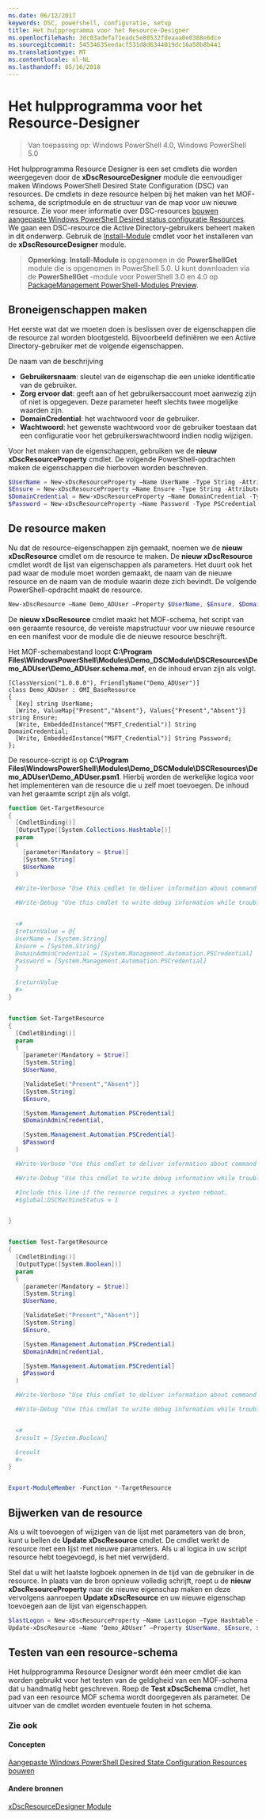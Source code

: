 ```yaml
---
ms.date: 06/12/2017
keywords: DSC, powershell, configuratie, setup
title: Het hulpprogramma voor het Resource-Designer
ms.openlocfilehash: 3dc03adefa71eadc5e80532fdeaaa0e0388e6dce
ms.sourcegitcommit: 54534635eedacf531d8d6344019dc16a50b8b441
ms.translationtype: MT
ms.contentlocale: nl-NL
ms.lasthandoff: 05/16/2018
---
```

# <a name="using-the-resource-designer-tool"></a>Het hulpprogramma voor het Resource-Designer

> Van toepassing op: Windows PowerShell 4.0, Windows PowerShell 5.0

Het hulpprogramma Resource Designer is een set cmdlets die worden weergegeven door de **xDscResourceDesigner** module die eenvoudiger maken Windows PowerShell Desired State Configuration (DSC) van resources. De cmdlets in deze resource helpen bij het maken van het MOF-schema, de scriptmodule en de structuur van de map voor uw nieuwe resource. Zie voor meer informatie over DSC-resources [bouwen aangepaste Windows PowerShell Desired status configuratie Resources](authoringResource.md).
We gaan een DSC-resource die Active Directory-gebruikers beheert maken in dit onderwerp.
Gebruik de [Install-Module](https://technet.microsoft.com/library/dn807162.aspx) cmdlet voor het installeren van de **xDscResourceDesigner** module.

>**Opmerking**: **Install-Module** is opgenomen in de **PowerShellGet** module die is opgenomen in PowerShell 5.0. U kunt downloaden via de **PowerShellGet** -module voor PowerShell 3.0 en 4.0 op [PackageManagement PowerShell-Modules Preview](https://www.microsoft.com/en-us/download/details.aspx?id=49186).

## <a name="creating-resource-properties"></a>Broneigenschappen maken
Het eerste wat dat we moeten doen is beslissen over de eigenschappen die de resource zal worden blootgesteld. Bijvoorbeeld definiëren we een Active Directory-gebruiker met de volgende eigenschappen.

De naam van de beschrijving
* **Gebruikersnaam**: sleutel van de eigenschap die een unieke identificatie van de gebruiker.
* **Zorg ervoor dat**: geeft aan of het gebruikersaccount moet aanwezig zijn of niet is opgegeven. Deze parameter heeft slechts twee mogelijke waarden zijn.
* **DomainCredential**: het wachtwoord voor de gebruiker.
* **Wachtwoord**: het gewenste wachtwoord voor de gebruiker toestaan dat een configuratie voor het gebruikerswachtwoord indien nodig wijzigen.

Voor het maken van de eigenschappen, gebruiken we de **nieuw xDscResourceProperty** cmdlet. De volgende PowerShell-opdrachten maken de eigenschappen die hierboven worden beschreven.

```powershell
$UserName = New-xDscResourceProperty –Name UserName -Type String -Attribute Key
$Ensure = New-xDscResourceProperty –Name Ensure -Type String -Attribute Write –ValidateSet “Present”, “Absent”
$DomainCredential = New-xDscResourceProperty –Name DomainCredential -Type PSCredential -Attribute Write
$Password = New-xDscResourceProperty –Name Password -Type PSCredential -Attribute Write
```

## <a name="create-the-resource"></a>De resource maken

Nu dat de resource-eigenschappen zijn gemaakt, noemen we de **nieuw xDscResource** cmdlet om de resource te maken. De **nieuw xDscResource** cmdlet wordt de lijst van eigenschappen als parameters. Het duurt ook het pad waar de module moet worden gemaakt, de naam van de nieuwe resource en de naam van de module waarin deze zich bevindt. De volgende PowerShell-opdracht maakt de resource.

```powershell
New-xDscResource –Name Demo_ADUser –Property $UserName, $Ensure, $DomainCredential, $Password –Path ‘C:\Program Files\WindowsPowerShell\Modules’ –ModuleName Demo_DSCModule
```

De **nieuw xDscResource** cmdlet maakt het MOF-schema, het script van een geraamte resource, de vereiste mapstructuur voor uw nieuwe resource en een manifest voor de module die de nieuwe resource beschrijft.

Het MOF-schemabestand loopt **C:\Program Files\WindowsPowerShell\Modules\Demo_DSCModule\DSCResources\Demo_ADUser\Demo_ADUser.schema.mof**, en de inhoud ervan zijn als volgt.

```
[ClassVersion("1.0.0.0"), FriendlyName("Demo_ADUser")]
class Demo_ADUser : OMI_BaseResource
{
  [Key] string UserName;
  [Write, ValueMap{"Present","Absent"}, Values{"Present","Absent"}] string Ensure;
  [Write, EmbeddedInstance("MSFT_Credential")] String DomainCredential;
  [Write, EmbeddedInstance("MSFT_Credential")] String Password;
};
```

De resource-script is op **C:\Program Files\WindowsPowerShell\Modules\Demo_DSCModule\DSCResources\Demo_ADUser\Demo_ADUser.psm1**. Hierbij worden de werkelijke logica voor het implementeren van de resource die u zelf moet toevoegen. De inhoud van het geraamte script zijn als volgt.

```powershell
function Get-TargetResource
{
  [CmdletBinding()]
  [OutputType([System.Collections.Hashtable])]
  param
  (
    [parameter(Mandatory = $true)]
    [System.String]
    $UserName
  )

  #Write-Verbose "Use this cmdlet to deliver information about command processing."

  #Write-Debug "Use this cmdlet to write debug information while troubleshooting."


  <#
  $returnValue = @{
  UserName = [System.String]
  Ensure = [System.String]
  DomainAdminCredential = [System.Management.Automation.PSCredential]
  Password = [System.Management.Automation.PSCredential]
  }

  $returnValue
  #>
}


function Set-TargetResource
{
  [CmdletBinding()]
  param
  (
    [parameter(Mandatory = $true)]
    [System.String]
    $UserName,

    [ValidateSet("Present","Absent")]
    [System.String]
    $Ensure,

    [System.Management.Automation.PSCredential]
    $DomainAdminCredential,

    [System.Management.Automation.PSCredential]
    $Password
  )

  #Write-Verbose "Use this cmdlet to deliver information about command processing."

  #Write-Debug "Use this cmdlet to write debug information while troubleshooting."

  #Include this line if the resource requires a system reboot.
  #$global:DSCMachineStatus = 1


}


function Test-TargetResource
{
  [CmdletBinding()]
  [OutputType([System.Boolean])]
  param
  (
    [parameter(Mandatory = $true)]
    [System.String]
    $UserName,

    [ValidateSet("Present","Absent")]
    [System.String]
    $Ensure,

    [System.Management.Automation.PSCredential]
    $DomainAdminCredential,

    [System.Management.Automation.PSCredential]
    $Password
  )

  #Write-Verbose "Use this cmdlet to deliver information about command processing."

  #Write-Debug "Use this cmdlet to write debug information while troubleshooting."


  <#
  $result = [System.Boolean]

  $result
  #>
}


Export-ModuleMember -Function *-TargetResource
```

## <a name="updating-the-resource"></a>Bijwerken van de resource

Als u wilt toevoegen of wijzigen van de lijst met parameters van de bron, kunt u bellen de **Update xDscResource** cmdlet. De cmdlet werkt de resource met een lijst met nieuwe parameters. Als u al logica in uw script resource hebt toegevoegd, is het niet verwijderd.

Stel dat u wilt het laatste logboek opnemen in de tijd van de gebruiker in de resource. In plaats van de bron opnieuw volledig schrijft, roept u de **nieuw xDscResourceProperty** naar de nieuwe eigenschap maken en deze vervolgens aanroepen **Update xDscResource** en uw nieuwe eigenschap toevoegen aan de lijst van eigenschappen.

```powershell
$lastLogon = New-xDscResourceProperty –Name LastLogon –Type Hashtable –Attribute Write –Description “For mapping users to their last log on time”
Update-xDscResource –Name ‘Demo_ADUser’ –Property $UserName, $Ensure, $DomainCredential, $Password, $lastLogon -Force
```

## <a name="testing-a-resource-schema"></a>Testen van een resource-schema

Het hulpprogramma Resource Designer wordt één meer cmdlet die kan worden gebruikt voor het testen van de geldigheid van een MOF-schema dat u handmatig hebt geschreven. Roep de **Test xDscSchema** cmdlet, het pad van een resource MOF schema wordt doorgegeven als parameter. De uitvoer van de cmdlet worden eventuele fouten in het schema.

### <a name="see-also"></a>Zie ook

#### <a name="concepts"></a>Concepten
[Aangepaste Windows PowerShell Desired State Configuration Resources bouwen](authoringResource.md)

#### <a name="other-resources"></a>Andere bronnen
[xDscResourceDesigner Module](https://powershellgallery.com/packages/xDscResourceDesigner)